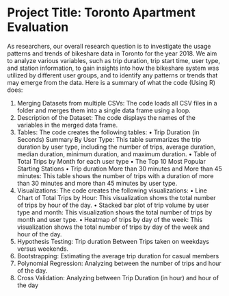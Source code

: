 # Project Title: Toronto Apartment Evaluation

As researchers, our overall research question is to investigate the usage patterns and trends of bikeshare data in Toronto for the year 2018. We aim to analyze various variables, such as trip duration, trip start time, user type, and station information, to gain insights into how the bikeshare system was utilized by different user groups, and to identify any patterns or trends that may emerge from the data. Here is a summary of what the code (Using R) does:

1.	Merging Datasets from multiple CSVs: The code loads all CSV files in a folder and merges them into a single data frame using a loop.
2.	Description of the Dataset: The code displays the names of the variables in the merged data frame.
3.	Tables: The code creates the following tables:
•	Trip Duration (in Seconds) Summary By User Type: This table summarizes the trip duration by user type, including the number of trips, average duration, median duration, minimum duration, and maximum duration.
•	Table of Total Trips by Month for each user type
•	The Top 10 Most Popular Starting Stations
•	Trip duration More than 30 minutes and More than 45 minutes: This table shows the number of trips with a duration of more than 30 minutes and more than 45 minutes by user type.
4.	Visualizations: The code creates the following visualizations:
•	Line Chart of Total Trips by Hour: This visualization shows the total number of trips by hour of the day.
•	Stacked bar plot of trip volume by user type and month: This visualization shows the total number of trips by month and user type.
•	Heatmap of trips by day of the week: This visualization shows the total number of trips by day of the week and hour of the day.
5. Hypothesis Testing: Trip duration Between Trips taken on weekdays versus weekends.
6. Bootstrapping: Estimating the average trip duration for casual members
7. Polynomial Regression: Analyzing between the number of trips and hour of the day.
8. Cross Validation: Analyzing between Trip Duration (in hour) and hour of the day
